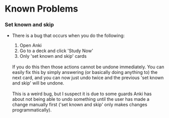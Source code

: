 # Known Problems

### Set known and skip

- There is a bug that occurs when you do the following:
    1. Open Anki
    2. Go to a deck and click 'Study Now'
    3. Only 'set known and skip' cards

  <br>
  If you do this then those actions cannot be undone immediately.
  You can easily fix this by simply answering (or basically doing anything to) the next card, and you can now just undo
  twice and the previous 'set known and skip' will  be undone.

  <br>
  <br>
  This is a weird bug, but I suspect it is due to some guards Anki has about not being able to undo something until the
  user has made a change manually first ('set known and skip' only makes changes programmatically).

